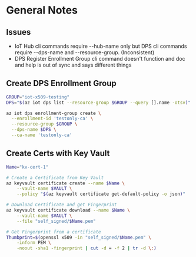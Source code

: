 # General Notes

## Issues

- IoT Hub cli commands require --hub-name only but DPS cli commands require --dps-name and --resource-group.  (Inconsistent)
- DPS Register Enrollment Group cli command doesn't function and doc and help is out of sync and says different things


## Create DPS Enrollment Group

```bash
GROUP="iot-x509-testing"
DPS="$(az iot dps list --resource-group $GROUP --query [].name -otsv)"

az iot dps enrollment-group create \
  --enrollment-id 'testonly-ca' \
  --resource-group $GROUP \
  --dps-name $DPS \
  --ca-name 'testonly-ca'

```

## Create Certs with Key Vault

```bash
Name="kv-cert-1"

# Create a Certificate from Key Vault
az keyvault certificate create --name $Name \
    --vault-name $VAULT \
    --policy "$(az keyvault certificate get-default-policy -o json)"

# Download Certificate and get Fingerprint
az keyvault certificate download --name $Name \
    --vault-name $VAULT \
    --file "self_signed/$Name.pem"

# Get Fingerprint from a certificate
Thumbprint=$(openssl x509 -in "self_signed/$Name.pem" \
    -inform PEM \
    -noout -sha1 -fingerprint | cut -d = -f 2 | tr -d \:)
```



